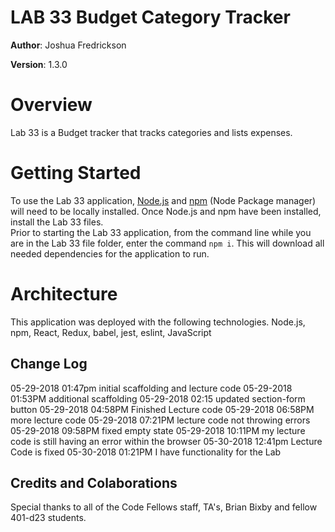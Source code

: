 
# LAB 33  Budget Category Tracker


**Author**: Joshua Fredrickson

**Version**: 1.3.0 

# Overview


Lab 33 is a Budget tracker that tracks categories and lists expenses.


# Getting Started

To use the Lab 33 application, [Node.js](https://nodejs.org/en/) and [npm](https://www.npmjs.com/) 
(Node Package manager) will need to be locally installed.  Once Node.js and npm have been 
installed, install the Lab 33 files.  
 Prior to starting the Lab 33 application, from the command line while you are in the Lab 33 file 
 folder, enter the command `npm i`.  This will download all needed dependencies for the 
 application to run.   


# Architecture

This application was deployed with the following technologies.
Node.js, npm, React, Redux, babel, jest, eslint, JavaScript


## Change Log
05-29-2018 01:47pm initial scaffolding and lecture code
05-29-2018 01:53PM additional scaffolding
05-29-2018 02:15 updated section-form button
05-29-2018 04:58PM Finished Lecture code
05-29-2018 06:58PM more lecture code
05-29-2018 07:21PM lecture code not throwing errors
05-29-2018 09:58PM fixed empty state
05-29-2018 10:11PM my lecture code is still having an error within the browser
05-30-2018 12:41pm Lecture Code is fixed
05-30-2018 01:21PM I have functionality for the Lab


## Credits and Colaborations
Special thanks to all of the Code Fellows staff, TA's, Brian Bixby and fellow 401-d23 students.
